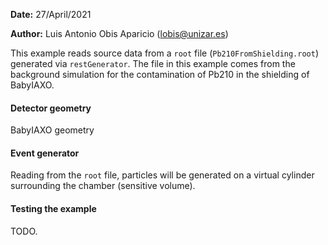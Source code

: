 **Date:** 27/April/2021

**Author:** Luis Antonio Obis Aparicio (lobis@unizar.es)

This example reads source data from a `root` file (`Pb210FromShielding.root`) generated via `restGenerator`.
The file in this example comes from the background simulation for the contamination of Pb210 in the shielding of BabyIAXO.

#### Detector geometry

BabyIAXO geometry

#### Event generator

Reading from the `root` file, particles will be generated on a virtual cylinder surrounding the chamber (sensitive volume).

#### Testing the example

TODO.